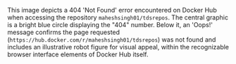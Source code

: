 This image depicts a 404 'Not Found' error encountered on Docker Hub when accessing the repository `maheshsingh01/tdsrepos`. The central graphic is a bright blue circle displaying the "404" number. Below it, an 'Oops!' message confirms the page requested (`https://hub.docker.com/r/maheshsingh01/tdsrepos`) was not found and includes an illustrative robot figure for visual appeal, within the recognizable browser interface elements of Docker Hub itself.